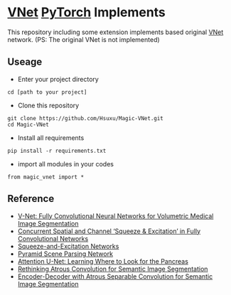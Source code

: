 # [VNet](https://arxiv.org/abs/1606.04797) [PyTorch](https://pytorch.org/) Implements

This repository including some extension implements based original [VNet](https://arxiv.org/abs/1606.04797) network. (PS: The original VNet is not implemented)

## Useage
- Enter your project directory
```
cd [path to your project]
```
- Clone this repository
```
git clone https://github.com/Hsuxu/Magic-VNet.git
cd Magic-VNet
```
- Install all requirements
```
pip install -r requirements.txt
```
- import all modules in your codes
```
from magic_vnet import *
```

## Reference
- [V-Net: Fully Convolutional Neural Networks for Volumetric Medical Image Segmentation](https://arxiv.org/abs/1606.04797)
- [Concurrent Spatial and Channel ‘Squeeze & Excitation’ in Fully Convolutional Networks](https://arxiv.org/abs/1803.02579)
- [Squeeze-and-Excitation Networks](https://arxiv.org/abs/1709.01507)
- [Pyramid Scene Parsing Network](https://arxiv.org/abs/1612.01105)
- [Attention U-Net: Learning Where to Look for the Pancreas](https://arxiv.org/abs/1804.03999)
- [Rethinking Atrous Convolution for Semantic Image Segmentation](https://arxiv.org/abs/1706.05587)
- [Encoder-Decoder with Atrous Separable Convolution for Semantic Image Segmentation](https://arxiv.org/abs/1802.02611) 